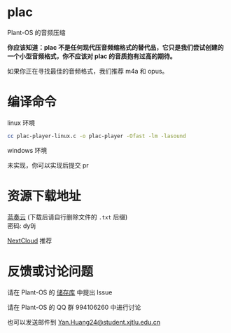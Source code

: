 # plac

Plant-OS 的音频压缩

**你应该知道：plac 不是任何现代压音频缩格式的替代品，它只是我们尝试创建的一个小型音频格式，你不应该对 plac 的音质抱有过高的期待。**

如果你正在寻找最佳的音频格式，我们推荐 m4a 和 opus。

# 编译命令

linux 环境

```sh
cc plac-player-linux.c -o plac-player -Ofast -lm -lasound
```

windows 环境

未实现，你可以实现后提交 pr

# 资源下载地址

[蓝奏云](https://wwyp.lanzoul.com/b002u8dyyd) (下载后请自行删除文件的 `.txt` 后缀)<br>
密码: dy9j

[NextCloud](https://copi144.eu.org:2000/index.php/s/doZgrjGMsqZDBdN) 推荐

# 反馈或讨论问题

请在 Plant-OS 的 [储存库](https://github.com/plos-clan/Plant-OS) 中提出 Issue

请在 Plant-OS 的 QQ 群 994106260 中进行讨论

也可以发送邮件到 Yan.Huang24@student.xjtlu.edu.cn
